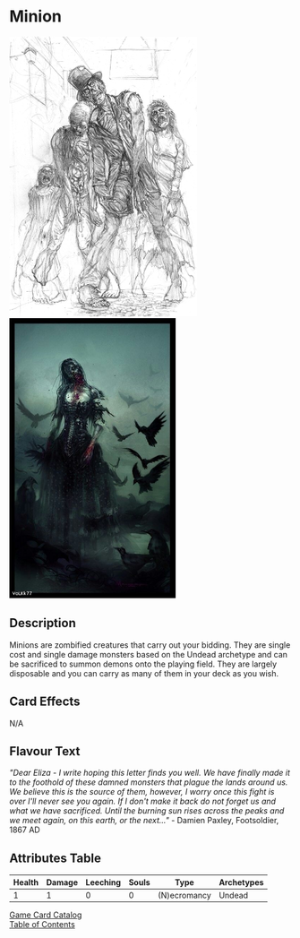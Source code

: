# __Minion__
<img src="../../card_images/n_minion.jpg" height="500" />
<img src="../../card_images/n_minion_1.jpg" height="500" />

## __Description__
Minions are zombified creatures that carry out your bidding. They are single cost and single damage monsters based on the Undead archetype and can be sacrificed to summon demons onto the playing field. They are largely disposable and you can carry as many of them in your deck as you wish.

## __Card Effects__
N/A

## __Flavour Text__
_"Dear Eliza - I write hoping this letter finds you well. We have finally made it to the foothold of these damned monsters that plague the lands around us. We believe this is the source of them, however, I worry once this fight is over I'll never see you again. If I don't make it back do not forget us and what we have sacrificed. Until the burning sun rises across the peaks and we meet again, on this earth, or the next..."_ - Damien Paxley, Footsoldier, 1867 AD

## __Attributes Table__
| Health  | Damage  | Leeching | Souls | Type         | Archetypes |
|---------|---------|----------|-------|--------------|------------|
| 1       | 1       | 0        | 0     | (N)ecromancy | Undead     |

[Game Card Catalog](../../04_game_card_catalog.md)  
[Table of Contents](../../01_table_of_contents.md)
